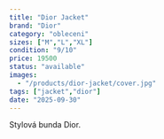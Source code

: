 ```yaml
---
title: "Dior Jacket"
brand: "Dior"
category: "obleceni"
sizes: ["M","L","XL"]
condition: "9/10"
price: 19500
status: "available"
images:
  - "/products/dior-jacket/cover.jpg"
tags: ["jacket","dior"]
date: "2025-09-30"
---
```

Stylová bunda Dior.
